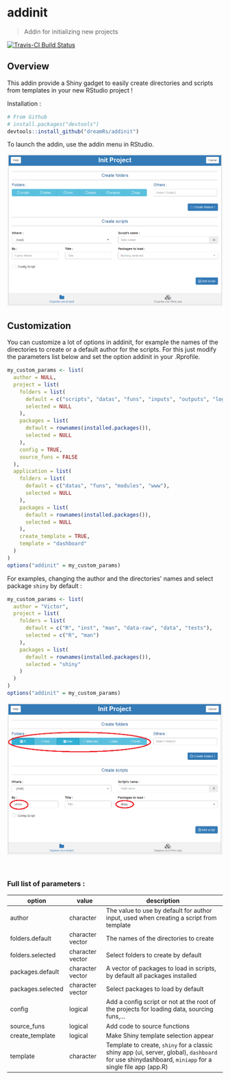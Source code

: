 # addinit


> Addin for initializing new projects

[![Travis-CI Build Status](https://travis-ci.org/dreamRs/addinit.svg?branch=master)](https://travis-ci.org/dreamRs/addinit)


## Overview

This addin provide a Shiny gadget to easily create directories and scripts from templates
in your new RStudio project !


Installation :
```r
# From Github
# install.packages("devtools")
devtools::install_github("dreamRs/addinit")
```


To launch the addin, use the addin menu in RStudio.

![](inst/www/screenshot.png)



## Customization

You can customize a lot of options in addinit, for example the names
of the directories to create or a default author for the scripts.
For this just modify the parameters list below and
set the option addinit in your .Rprofile.


```r
my_custom_params <- list(
  author = NULL,
  project = list(
    folders = list(
      default = c("scripts", "datas", "funs", "inputs", "outputs", "logs"),
      selected = NULL
    ),
    packages = list(
      default = rownames(installed.packages()),
      selected = NULL
    ),
    config = TRUE,
    source_funs = FALSE
  ),
  application = list(
    folders = list(
      default = c("datas", "funs", "modules", "www"),
      selected = NULL
    ),
    packages = list(
      default = rownames(installed.packages()),
      selected = NULL
    ),
    create_template = TRUE,
    template = "dashboard"
  )
)
options("addinit" = my_custom_params)
```


   
For examples, changing the author and the directories' names and select package `shiny` by default :

```r
my_custom_params <- list(
  author = "Victor",
  project = list(
    folders = list(
      default = c("R", "inst", "man", "data-raw", "data", "tests"),
      selected = c("R", "man")
    ),
    packages = list(
      default = rownames(installed.packages()),
      selected = "shiny"
    )
  )
)
options("addinit" = my_custom_params)
```

![](inst/www/customparams.png)


   
<br>
   

### Full list of parameters :

| option            	| value            	| description                                                                                                                                           	|
|-------------------	|------------------	|-------------------------------------------------------------------------------------------------------------------------------------------------------	|
| author            	| character        	| The value to use by default for author input, used when creating a script from template                                                               	|
| folders.default   	| character vector 	| The names of the directories to create                                                                                                                	|
| folders.selected  	| character vector 	| Select folders to create by default                                                                                                                   	|
| packages.default  	| character vector 	| A vector of packages to load in scripts, by default all packages installed                                                                            	|
| packages.selected 	| character vector 	| Select packages to load by default                                                                                                                    	|
| config            	| logical          	| Add a config script or not at the root of the projects for loading data, sourcing funs,...                                                            	|
| source_funs       	| logical          	| Add code to source functions                                                                                                                          	|
| create_template   	| logical          	| Make Shiny template selection appear                                                                                                                  	|
| template          	| character        	| Template to create, `shiny` for a classic shiny app (ui, server, global), `dashboard` for use shinydashboard, `miniapp` for a single file app (app.R) 	|










